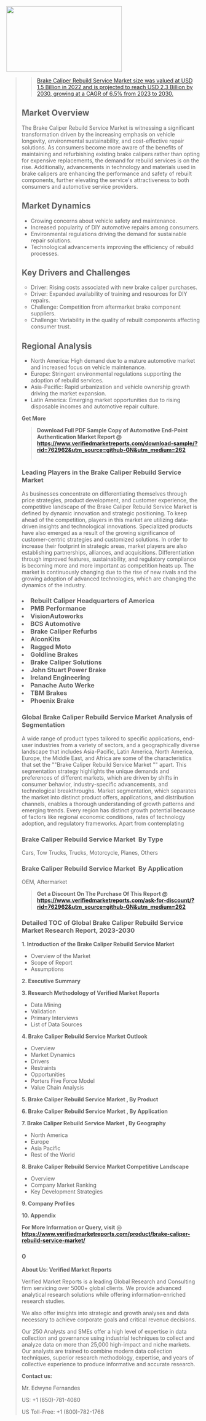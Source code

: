 <img src="https://ffe5etoiles.com/wp-content/uploads/2024/12/MST1-300x171.png" alt="" width="300" height="171" class="alignnone size-medium wp-image-20088" /><blockquote id="" class=""><a href="https://www.verifiedmarketreports.com/download-sample/?rid=870216&utm_source=github-GN&utm_medium=262" target="_blank"><blockquote id="" class=""><a href="https://www.verifiedmarketreports.com/download-sample/?rid=762962&utm_source=github-GN&utm_medium=262" target="_blank">Brake Caliper Rebuild Service Market size was valued at USD 1.5 Billion in 2022 and is projected to reach USD 2.3 Billion by 2030, growing at a CAGR of 6.5% from 2023 to 2030.</a></blockquote><p><h2>Market Overview</h2><p>The Brake Caliper Rebuild Service Market is witnessing a significant transformation driven by the increasing emphasis on vehicle longevity, environmental sustainability, and cost-effective repair solutions. As consumers become more aware of the benefits of maintaining and refurbishing existing brake calipers rather than opting for expensive replacements, the demand for rebuild services is on the rise. Additionally, advancements in technology and materials used in brake calipers are enhancing the performance and safety of rebuilt components, further elevating the service's attractiveness to both consumers and automotive service providers.</p><h2>Market Dynamics</h2><ul style="list-style-type: disc;"> <li>Growing concerns about vehicle safety and maintenance.</li> <li>Increased popularity of DIY automotive repairs among consumers.</li> <li>Environmental regulations driving the demand for sustainable repair solutions.</li> <li>Technological advancements improving the efficiency of rebuild processes.</li></ul><h2>Key Drivers and Challenges</h2><ul style="list-style-type: circle;"> <li>Driver: Rising costs associated with new brake caliper purchases.</li> <li>Driver: Expanded availability of training and resources for DIY repairs.</li> <li>Challenge: Competition from aftermarket brake component suppliers.</li> <li>Challenge: Variability in the quality of rebuilt components affecting consumer trust.</li></ul><h2>Regional Analysis</h2><ul style="list-style-type: square;"> <li>North America: High demand due to a mature automotive market and increased focus on vehicle maintenance.</li> <li>Europe: Stringent environmental regulations supporting the adoption of rebuild services.</li> <li>Asia-Pacific: Rapid urbanization and vehicle ownership growth driving the market expansion.</li> <li>Latin America: Emerging market opportunities due to rising disposable incomes and automotive repair culture.</li></ul><p><strong>Get More</strong></p></p><blockquote id="" class=""><strong>Download Full PDF Sample Copy of Automotive End-Point Authentication Market Report @ <a href="https://www.verifiedmarketreports.com/download-sample/?rid=762962&utm_source=github-GN&utm_medium=262" target="_blank">https://www.verifiedmarketreports.com/download-sample/?rid=762962&utm_source=github-GN&utm_medium=262</a></strong><br /><br /></blockquote><h3 id="" class="">Leading Players in the&nbsp;Brake Caliper Rebuild Service Market </h3><p>As businesses concentrate on differentiating themselves through price strategies, product development, and customer experience, the competitive landscape of the Brake Caliper Rebuild Service Market is defined by dynamic innovation and strategic positioning. To keep ahead of the competition, players in this market are utilizing data-driven insights and technological innovations. Specialized products have also emerged as a result of the growing significance of customer-centric strategies and customized solutions. In order to increase their footprint in strategic areas, market players are also establishing partnerships, alliances, and acquisitions. Differentiation through improved features, sustainability, and regulatory compliance is becoming more and more important as competition heats up. The market is continuously changing due to the rise of new rivals and the growing adoption of advanced technologies, which are changing the dynamics of the industry.</p><h3 class=""><li>Rebuilt Caliper Headquarters of America</li><li> PMB Performance</li><li> VisionAutoworks</li><li> BCS Automotive</li><li> Brake Caliper Refurbs</li><li> AlconKits</li><li> Ragged Moto</li><li> Goldline Brakes</li><li> Brake Caliper Solutions</li><li> John Stuart Power Brake</li><li> Ireland Engineering</li><li> Panache Auto Werke</li><li> TBM Brakes</li><li> Phoenix Brake</h3><h3 id="" class="">Global&nbsp;Brake Caliper Rebuild Service Market Analysis of Segmentation</h3><p id="" class="">A wide range of product types tailored to specific applications, end-user industries from a variety of sectors, and a geographically diverse landscape that includes Asia-Pacific, Latin America, North America, Europe, the Middle East, and Africa are some of the characteristics that set the ""Brake Caliper Rebuild Service Market "" apart. This segmentation strategy highlights the unique demands and preferences of different markets, which are driven by shifts in consumer behavior, industry-specific advancements, and technological breakthroughs. Market segmentation, which separates the market into distinct product offers, applications, and distribution channels, enables a thorough understanding of growth patterns and emerging trends. Every region has distinct growth potential because of factors like regional economic conditions, rates of technology adoption, and regulatory frameworks. Apart from contemplating</p><h3 id="" class="">Brake Caliper Rebuild Service Market &nbsp;By Type</h3><p>Cars, Tow Trucks, Trucks, Motorcycle, Planes, Others</p><h3 id="" class="">Brake Caliper Rebuild Service Market &nbsp;By Application</h3><p class="">OEM, Aftermarket</p><blockquote id="" class=""><strong>Get a Discount On The Purchase Of This Report @ <a href="https://www.verifiedmarketreports.com/download-sample/?rid=762962&utm_source=github-GN&utm_medium=262" target="_blank">https://www.verifiedmarketreports.com/ask-for-discount/?rid=762962&utm_source=github-GN&utm_medium=262</a></strong></blockquote><h3 id="" class="">Detailed TOC of Global Brake Caliper Rebuild Service Market Research Report, 2023-2030</h3><p id="" class=""><strong>1. Introduction of the Brake Caliper Rebuild Service Market </strong></p><ul><li>Overview of the Market</li><li>Scope of Report</li><li>Assumptions</li></ul><p id="" class=""><strong>2. Executive Summary</strong></p><p id="" class=""><strong>3. Research Methodology of Verified Market Reports</strong></p><ul><li>Data Mining</li><li>Validation</li><li>Primary Interviews</li><li>List of Data Sources</li></ul><p id="" class=""><strong>4. Brake Caliper Rebuild Service Market Outlook</strong></p><ul><li>Overview</li><li>Market Dynamics</li><li>Drivers</li><li>Restraints</li><li>Opportunities</li><li>Porters Five Force Model</li><li>Value Chain Analysis</li></ul><p id="" class=""><strong>5. Brake Caliper Rebuild Service Market , By Product</strong></p><p id="" class=""><strong>6. Brake Caliper Rebuild Service Market , By Application</strong></p><p id="" class=""><strong>7. Brake Caliper Rebuild Service Market , By Geography</strong></p><ul><li>North America</li><li>Europe</li><li>Asia Pacific</li><li>Rest of the World</li></ul><p id="" class=""><strong>8. Brake Caliper Rebuild Service Market Competitive Landscape</strong></p><ul><li>Overview</li><li>Company Market Ranking</li><li>Key Development Strategies</li></ul><p id="" class=""><strong>9. Company Profiles</strong></p><p id="" class=""><strong>10. Appendix</strong></p><p><strong>For More Information or Query, visit</strong>&nbsp;@ <strong><a href="https://www.verifiedmarketreports.com/product/brake-caliper-rebuild-service-market/" target="_blank">https://www.verifiedmarketreports.com/product/brake-caliper-rebuild-service-market/</a></strong></p><h3 id="" class="">0</h3><p id="" class=""><strong>About Us: Verified Market Reports</strong></p><p id="" class="">Verified Market Reports is a leading Global Research and Consulting firm servicing over 5000+ global clients. We provide advanced analytical research solutions while offering information-enriched research studies.</p><p id="" class="">We also offer insights into strategic and growth analyses and data necessary to achieve corporate goals and critical revenue decisions.</p><p id="" class="">Our 250 Analysts and SMEs offer a high level of expertise in data collection and governance using industrial techniques to collect and analyze data on more than 25,000 high-impact and niche markets. Our analysts are trained to combine modern data collection techniques, superior research methodology, expertise, and years of collective experience to produce informative and accurate research.</p><p id="" class=""><strong>Contact us:</strong></p><p id="" class="">Mr. Edwyne Fernandes</p><p id="" class="">US: +1 (650)-781-4080</p><p id="" class="">US Toll-Free: +1 (800)-782-1768</p>

